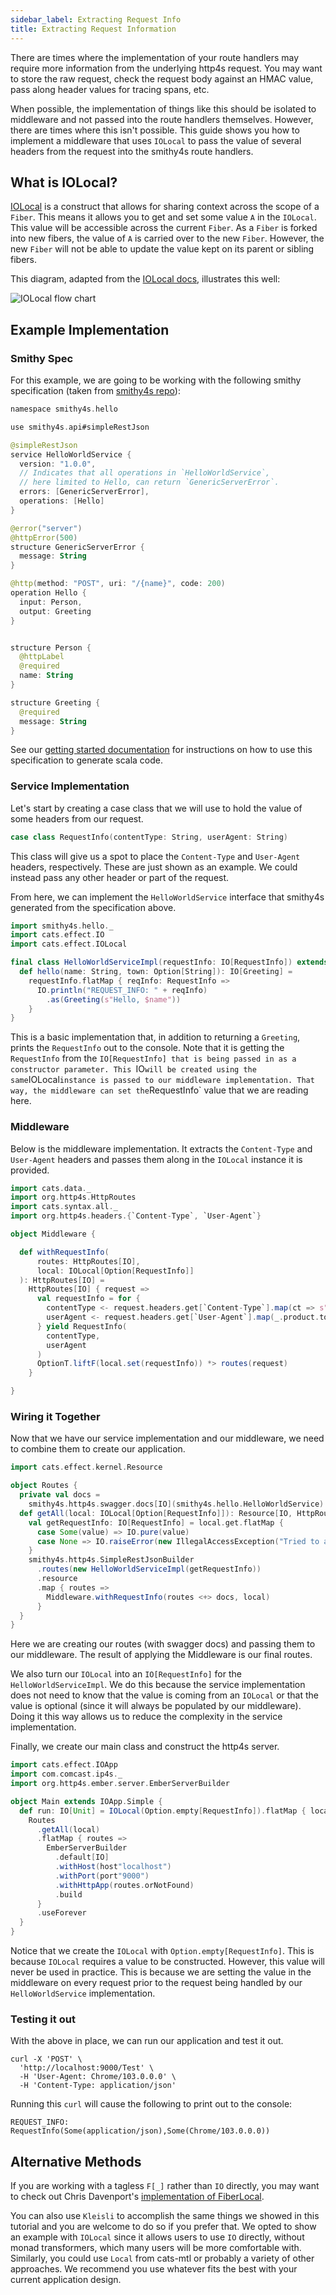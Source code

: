 ```yaml
---
sidebar_label: Extracting Request Info
title: Extracting Request Information
---
```


There are times where the implementation of your route handlers may require more information from the underlying http4s request.
You may want to store the raw request, check the request body against an HMAC value, pass along header values for tracing spans, etc.

When possible, the implementation of things like this should be isolated to middleware and not passed into the route handlers themselves.
However, there are times where this isn't possible. This guide shows you how to implement a middleware that uses `IOLocal` to pass the value
of several headers from the request into the smithy4s route handlers.

## What is IOLocal?

[IOLocal](https://github.com/typelevel/cats-effect/blob/series/3.x/core/shared/src/main/scala/cats/effect/IOLocal.scala)
is a construct that allows for sharing context across the scope of a `Fiber`. This means it allows you to get and set some value `A` in the `IOLocal`.
This value will be accessible across the current `Fiber`. As a `Fiber` is forked into new fibers, the value of `A` is carried over to the new `Fiber`.
However, the new `Fiber` will not be able to update the value kept on its parent or sibling fibers.

This diagram, adapted from the [IOLocal docs](https://github.com/typelevel/cats-effect/blob/series/3.x/core/shared/src/main/scala/cats/effect/IOLocal.scala), illustrates this well:

![IOLocal flow chart](/img/ioLocalDiagram.svg)

## Example Implementation

### Smithy Spec

For this example, we are going to be working with the following smithy specification (taken from [smithy4s repo](https://github.com/disneystreaming/smithy4s/blob/main/sampleSpecs/hello.smithy)):

```kotlin
namespace smithy4s.hello

use smithy4s.api#simpleRestJson

@simpleRestJson
service HelloWorldService {
  version: "1.0.0",
  // Indicates that all operations in `HelloWorldService`,
  // here limited to Hello, can return `GenericServerError`.
  errors: [GenericServerError],
  operations: [Hello]
}

@error("server")
@httpError(500)
structure GenericServerError {
  message: String
}

@http(method: "POST", uri: "/{name}", code: 200)
operation Hello {
  input: Person,
  output: Greeting
}


structure Person {
  @httpLabel
  @required
  name: String
}

structure Greeting {
  @required
  message: String
}
```

See our [getting started documentation](../01-overview/01-intro.md) for instructions on how to use this specification to generate scala code.

### Service Implementation

Let's start by creating a case class that we will use to hold the value of some headers from our request.

```scala mdoc:silent
case class RequestInfo(contentType: String, userAgent: String)
```

This class will give us a spot to place the `Content-Type` and `User-Agent` headers, respectively. These are just shown
as an example. We could instead pass any other header or part of the request.

From here, we can implement the `HelloWorldService` interface that smithy4s generated from the specification above.

```scala mdoc:silent
import smithy4s.hello._
import cats.effect.IO
import cats.effect.IOLocal

final class HelloWorldServiceImpl(requestInfo: IO[RequestInfo]) extends HelloWorldService[IO] {
  def hello(name: String, town: Option[String]): IO[Greeting] =
    requestInfo.flatMap { reqInfo: RequestInfo =>
      IO.println("REQUEST_INFO: " + reqInfo)
        .as(Greeting(s"Hello, $name"))
    }
}
```

This is a basic implementation that, in addition to returning a `Greeting`, prints the `RequestInfo` out to the console.
Note that it is getting the `RequestInfo` from the `IO[RequestInfo] that is being passed in as a constructor parameter. This `IO`
will be created using the same `IOLocal` instance is passed to our middleware implementation.
That way, the middleware can set the `RequestInfo` value that we are reading here.

### Middleware

Below is the middleware implementation. It extracts the `Content-Type` and `User-Agent` headers and passes them along in the `IOLocal`
instance it is provided.

```scala mdoc:silent
import cats.data._
import org.http4s.HttpRoutes
import cats.syntax.all._
import org.http4s.headers.{`Content-Type`, `User-Agent`}

object Middleware {

  def withRequestInfo(
      routes: HttpRoutes[IO],
      local: IOLocal[Option[RequestInfo]]
  ): HttpRoutes[IO] =
    HttpRoutes[IO] { request =>
      val requestInfo = for {
        contentType <- request.headers.get[`Content-Type`].map(ct => s"${ct.mediaType.mainType}/${ct.mediaType.subType}")
        userAgent <- request.headers.get[`User-Agent`].map(_.product.toString)
      } yield RequestInfo(
        contentType,
        userAgent
      )
      OptionT.liftF(local.set(requestInfo)) *> routes(request)
    }

}
```

### Wiring it Together

Now that we have our service implementation and our middleware, we need to combine them to create our application.

```scala mdoc:silent
import cats.effect.kernel.Resource

object Routes {
  private val docs =
    smithy4s.http4s.swagger.docs[IO](smithy4s.hello.HelloWorldService)
  def getAll(local: IOLocal[Option[RequestInfo]]): Resource[IO, HttpRoutes[IO]] = {
    val getRequestInfo: IO[RequestInfo] = local.get.flatMap {
      case Some(value) => IO.pure(value)
      case None => IO.raiseError(new IllegalAccessException("Tried to access the value outside of the lifecycle of an http request"))
    }
    smithy4s.http4s.SimpleRestJsonBuilder
      .routes(new HelloWorldServiceImpl(getRequestInfo))
      .resource
      .map { routes =>
        Middleware.withRequestInfo(routes <+> docs, local)
      }
  }
}
```

Here we are creating our routes (with swagger docs) and passing them to our middleware. The result of applying the Middleware
is our final routes.

We also turn our `IOLocal` into an `IO[RequestInfo]` for the `HelloWorldServiceImpl`. We do this because the service implementation
does not need to know that the value is coming from an `IOLocal` or that the value is optional (since it will always be populated by
our middleware). Doing it this way allows us to reduce the complexity in the service implementation.

Finally, we create our main class and construct the http4s server.

```scala mdoc:silent
import cats.effect.IOApp
import com.comcast.ip4s._
import org.http4s.ember.server.EmberServerBuilder

object Main extends IOApp.Simple {
  def run: IO[Unit] = IOLocal(Option.empty[RequestInfo]).flatMap { local =>
    Routes
      .getAll(local)
      .flatMap { routes =>
        EmberServerBuilder
          .default[IO]
          .withHost(host"localhost")
          .withPort(port"9000")
          .withHttpApp(routes.orNotFound)
          .build
      }
      .useForever
  }
}
```

Notice that we create the `IOLocal` with `Option.empty[RequestInfo]`. This is because `IOLocal` requires a value
to be constructed. However, this value will never be used in practice. This is because we are setting the value in
the middleware on every request prior to the request being handled by our `HelloWorldService` implementation.

### Testing it out

With the above in place, we can run our application and test it out.

```
curl -X 'POST' \  
  'http://localhost:9000/Test' \  
  -H 'User-Agent: Chrome/103.0.0.0' \
  -H 'Content-Type: application/json'
```

Running this `curl` will cause the following to print out to the console:

```
REQUEST_INFO: RequestInfo(Some(application/json),Some(Chrome/103.0.0.0))
```

## Alternative Methods

If you are working with a tagless `F[_]` rather than `IO` directly, you may want to check out Chris Davenport's [implementation
of FiberLocal](https://github.com/davenverse/fiberlocal/).

You can also use `Kleisli` to accomplish the same things we showed in this tutorial and you are welcome to do so if you prefer that.
We opted to show an example with `IOLocal` since it allows users to use `IO` directly, without monad transformers, which many
users will be more comfortable with. Similarly, you could use `Local` from cats-mtl or probably a variety of other approaches.
We recommend you use whatever fits the best with your current application design.
